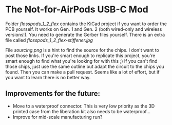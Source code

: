 # The Not-for-AirPods USB-C Mod

Folder *flosspods_1_2_flex* contains the KiCad project if you want to order the PCB yourself. It works on Gen. 1 and Gen. 2 (both wired-only and wireless versions!). You need to generate the Gerber files yourself. There is an extra file called *flosspods_1_2_flex-stiffener.jpg*

File *sourcing.png* is a hint to find the source for the chips. I don't want to post those links. If you're smart enough to replicate this project, you're smart enough to find what you're looking for with this ;) If you can't find those chips, just use the same outline but adapt the circuit to the chips you found. Then you can make a pull request. Seems like a lot of effort, but if you want to learn there is no better way.

## Improvements for the future:

- Move to a waterproof connector. This is very low priority as the 3D printed case from the liberation kit also needs to be waterproof...
- Improve for mid-scale manufacturing run?
